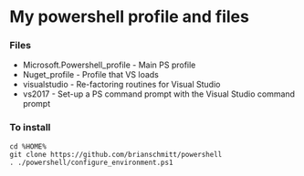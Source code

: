 # My powershell profile and files

### Files
* Microsoft.Powershell_profile - Main PS profile
* Nuget_profile - Profile that VS loads
* visualstudio - Re-factoring routines for Visual Studio
* vs2017 - Set-up a PS command prompt with the Visual Studio command prompt


### To install
```shell
cd %HOME%
git clone https://github.com/brianschmitt/powershell
. ./powershell/configure_environment.ps1
```